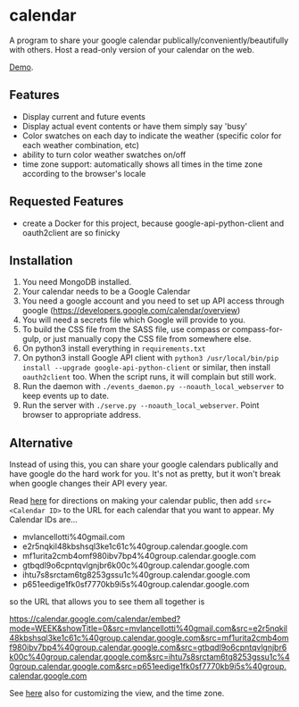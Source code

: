 # calendar

A program to share your google calendar publically/conveniently/beautifully with others.  Host a read-only version of your calendar on the web.


[Demo](http://learnnation.org/calendar.html).


## Features

  * Display current and future events
  * Display actual event contents or have them simply say 'busy'
  * Color swatches on each day to indicate the weather (specific color for each weather combination, etc)
  * ability to turn color weather swatches on/off
  * time zone support: automatically shows all times in the time zone according to the browser's locale

## Requested Features

  * create a Docker for this project, because google-api-python-client and oauth2client are so finicky

## Installation

  1. You need MongoDB installed.
  2. Your calendar needs to be a Google Calendar
  3. You need a google account and you need to set up API access through google (https://developers.google.com/calendar/overview)
  4. You will need a secrets file which Google will provide to you.
  5. To build the CSS file from the SASS file, use compass or compass-for-gulp, or just manually copy the CSS file from somewhere else.
  6. On python3 install everything in `requirements.txt`
  7. On python3 install Google API client with `python3 /usr/local/bin/pip install --upgrade google-api-python-client` or similar, then install `oauth2client` too.  When the script runs, it will complain but still work.
  8. Run the daemon with `./events_daemon.py --noauth_local_webserver` to keep events up to date.
  9. Run the server with `./serve.py --noauth_local_webserver`.  Point browser to appropriate address.

## Alternative

Instead of using this, you can share your google calendars publically and have google do the hard work for you.  It's not as pretty, but it won't break when google changes their API every year.

Read [here](https://support.google.com/calendar/answer/37083#zippy=%2Cembed-your-calendar-on-a-website%2Cshare-it-with-a-certain-person%2Cshare-as-a-link) for directions on making your calendar public, then add `src=<Calendar ID>` to the URL for each calendar that you want to appear.  My Calendar IDs are...

  * mvlancellotti%40gmail.com
  * e2r5nqkil48kbshsql3ke1c61c%40group.calendar.google.com
  * mf1urita2cmb4omf980ibv7bp4%40group.calendar.google.com
  * gtbqdl9o6cpntqvlgnjbr6k00c%40group.calendar.google.com
  * ihtu7s8srctam6tg8253gssu1c%40group.calendar.google.com
  * p651eedige1fk0sf7770kb9i5s%40group.calendar.google.com

so the URL that allows you to see them all together is

https://calendar.google.com/calendar/embed?mode=WEEK&showTitle=0&src=mvlancellotti%40gmail.com&src=e2r5nqkil48kbshsql3ke1c61c%40group.calendar.google.com&src=mf1urita2cmb4omf980ibv7bp4%40group.calendar.google.com&src=gtbqdl9o6cpntqvlgnjbr6k00c%40group.calendar.google.com&src=ihtu7s8srctam6tg8253gssu1c%40group.calendar.google.com&src=p651eedige1fk0sf7770kb9i5s%40group.calendar.google.com

See [here](https://calendar.google.com/calendar/u/0/embedhelper?src=r7b194fm80hc7ff0m5jouupil0%40group.calendar.google.com&ctz=America%2FNew_York) also for customizing the view, and the time zone.




